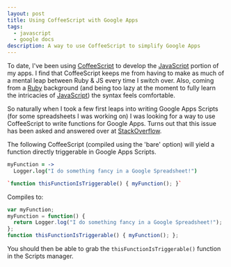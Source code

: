```yaml
---
layout: post
title: Using CoffeeScript with Google Apps
tags:
  - javascript
  - google docs
description: A way to use CoffeeScript to simplify Google Apps
---
```


[CoffeeScript]: http://coffeescript.org
[Ruby]: http://www.ruby-lang.org/en/
[JavaScript]: http://en.wikipedia.org/wiki/JavaScript
[StackOverflow]: http://stackoverflow.com/questions/9059475/how-to-generate-global-named-javascript-functions-in-coffeescript-for-google-a

To date, I've been using [CoffeeScript][] to develop the [JavaScript][] portion of my apps.  I find that CoffeeScript keeps me from having to make as much of a mental leap between Ruby & JS every time I switch over.  Also, coming from a [Ruby][] background (and being too lazy at the moment to fully learn the intricacies of [JavaScript][]) the syntax feels comfortable.

So naturally when I took a few first leaps into writing Google Apps Scripts (for some spreadsheets I was working on) I was looking for a way to use CoffeeScript to write functions for Google Apps.  Turns out that this issue has been asked and answered over at [StackOverflow][].

The following CoffeeScript (compiled using the 'bare' option) will yield a function directly triggerable in Google Apps Scripts.

```coffeescript
myFunction = ->
  Logger.log("I do something fancy in a Google Spreadsheet!")

`function thisFunctionIsTriggerable() { myFunction(); }`
```

Compiles to:

```javascript
var myFunction;
myFunction = function() {
  return Logger.log("I do something fancy in a Google Spreadsheet!");
};
function thisFunctionIsTriggerable() { myFunction(); };
```

You should then be able to grab the ```thisFunctionIsTriggerable()``` function in the Scripts manager.
